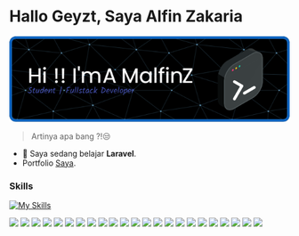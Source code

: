 # Hallo Geyzt, Saya Alfin Zakaria

![banner](img/header.png)

<!--
**alfin0881/alfin0881** is a ✨ _special_ ✨ repository because its `README.md` (this file) appears on your GitHub profile.

Here are some ideas to get you started:

- 🔭 I’m currently working on ...
- 🌱 I’m currently learning ...
- 👯 I’m looking to collaborate on ...
- 🤔 I’m looking for help with ...
- 💬 Ask me about ...
- 📫 How to reach me: ...
- 😄 Pronouns: ...
- ⚡ Fun fact: ...
-->
> Artinya apa bang ?!😒
- 🤖 Saya sedang belajar **Laravel**.
- Portfolio [Saya](https://alfin0881.github.io/portfolio/).

### Skills

[![My Skills](https://skillicons.dev/icons?i=html,css,javascript,tailwind,laravel,mysql,php,npm,nodejs,ubuntu,github,vscode,go,vite&theme=light)](https://skillicons.dev)

<img src="https://img.shields.io/badge/Laravel-FF2D20?style=for-the-badge&logo=laravel&logoColor=white"/>
<img src="https://img.shields.io/badge/Tailwind_CSS-38B2AC?style=for-the-badge&logo=tailwind-css&logoColor=white"/>
<img src="https://img.shields.io/badge/Laragon-0E83CD?style=for-the-badge&logo=Laragon&logoColor=white"/>
<img src="https://img.shields.io/badge/Bootstrap-563D7C?style=for-the-badge&logo=bootstrap&logoColor=white"/>
<img src="https://img.shields.io/badge/Postman-FF6C37?style=for-the-badge&logo=Postman&logoColor=white"/>
<img src="https://img.shields.io/badge/Discord-5865F2?style=for-the-badge&logo=discord&logoColor=white
" />
<img src="https://img.shields.io/badge/Visual_Studio_Code-0078D4?style=for-the-badge&logo=visual%20studio%20code&logoColor=white
" />
<img src="https://img.shields.io/badge/C%23-239120?style=for-the-badge&logo=csharp&logoColor=white
" />
<img src="https://img.shields.io/badge/Python-FFD43B?style=for-the-badge&logo=python&logoColor=blue
" />
<img src="https://img.shields.io/badge/Alpine_Linux-0D597F?style=for-the-badge&logo=alpine-linux&logoColor=white
" />
<img src="https://img.shields.io/badge/Windows_11-0078d4?style=for-the-badge&logo=windows-11&logoColor=white
" />
<img src="https://img.shields.io/badge/mac%20os-000000?style=for-the-badge&logo=apple&logoColor=white
" />
<img src="https://img.shields.io/badge/Quora-%23B92B27.svg?&style=for-the-badge&logo=Quora&logoColor=white
" />
<img src="https://img.shields.io/badge/Steam-000000?style=for-the-badge&logo=steam&logoColor=white
" />
<img src="https://img.shields.io/badge/Republic%20of%20Gamers-FF0029?style=for-the-badge&logo=Republic%20of%20Gamers&logoColor=white
" />
<img src="https://img.shields.io/badge/YouTube-FF0000?style=for-the-badge&logo=youtube&logoColor=white
" />
<img src="https://img.shields.io/badge/Spotify-1ED760?&style=for-the-badge&logo=spotify&logoColor=white
" />
<img src="https://img.shields.io/badge/ChatGPT-74aa9c?style=for-the-badge&logo=openai&logoColor=white
" />
<img src="https://img.shields.io/badge/Bitcoin-000000?style=for-the-badge&logo=bitcoin&logoColor=white
" />
<img src="https://img.shields.io/badge/Ethereum-3C3C3D?style=for-the-badge&logo=Ethereum&logoColor=white
" />
<img src="https://img.shields.io/badge/MySQL-005C84?style=for-the-badge&logo=mysql&logoColor=white
" />
<img src="https://img.shields.io/badge/Crowdsource-4285F4?style=for-the-badge&logo=Crowdsource&logoColor=white
" />
<img src="https://img.shields.io/badge/WhatsApp-25D366?style=for-the-badge&logo=whatsapp&logoColor=white
" />
